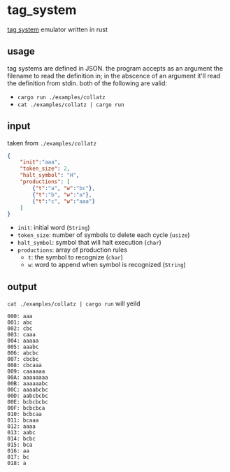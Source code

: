 # tag_system
[tag system](https://en.wikipedia.org/wiki/Tag_system) emulator written in rust

## usage
tag systems are defined in JSON.
the program accepts as an argument the filename to read the definition in; 
in the abscence of an argument it'll read the definition from stdin. 
both of the following are valid:

- `cargo run ./examples/collatz`
- `cat ./examples/collatz | cargo run`
## input
taken from `./examples/collatz`
```json
{
	"init":"aaa",
	"token_size": 2,
	"halt_symbol": "H",
	"productions": [
		{"t":"a", "w":"bc"},
		{"t":"b", "w":"a"},
		{"t":"c", "w":"aaa"}
	]
}
```
* `init`: initial word (`String`)
* `token_size`: number of symbols to delete each cycle (`usize`)
* `halt_symbol`: symbol that will halt execution (`char`)
* `productions`: array of production rules
  * `t`: the symbol to recognize (`char`)
  * `w`: word to append when symbol is recognized (`String`)
  
## output
`cat ./examples/collatz | cargo run` will yeild
```
000: aaa
001: abc
002: cbc
003: caaa
004: aaaaa
005: aaabc
006: abcbc
007: cbcbc
008: cbcaaa
009: caaaaaa
00A: aaaaaaaa
00B: aaaaaabc
00C: aaaabcbc
00D: aabcbcbc
00E: bcbcbcbc
00F: bcbcbca
010: bcbcaa
011: bcaaa
012: aaaa
013: aabc
014: bcbc
015: bca
016: aa
017: bc
018: a
```

